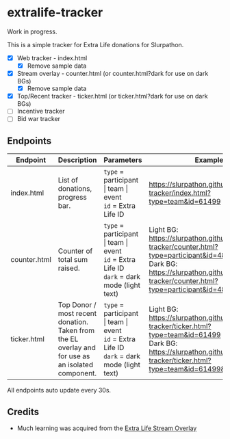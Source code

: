 # extralife-tracker

Work in progress.

This is a simple tracker for Extra Life donations for Slurpathon.

- [x] Web tracker - index.html
    - [x] Remove sample data
- [x] Stream overlay - counter.html  (or counter.html?dark for use on dark BGs)
    - [x] Remove sample data
- [x] Top/Recent tracker - ticker.html  (or ticker.html?dark for use on dark BGs)
- [ ] Incentive tracker
- [ ] Bid war tracker

## Endpoints

| Endpoint     | Description                      | Parameters                                                                           | Example                                      |
|--------------|----------------------------------|--------------------------------------------------------------------------------------|----------------------------------------------|
| index.html   | List of donations, progress bar. | `type` = participant \| team \| event<br />`id` = Extra Life ID            | https://slurpathon.github.io/extralife-tracker/index.html?type=team&id=61499                |
| counter.html | Counter of total sum raised.     | `type` = participant \| team \| event<br />`id` = Extra Life ID<br />`dark` = dark mode (light text) | Light BG: https://slurpathon.github.io/extralife-tracker/counter.html?type=participant&id=485795 <br /> Dark BG: https://slurpathon.github.io/extralife-tracker/counter.html?type=participant&id=485795&dark |
| ticker.html  | Top Donor / most recent donation. Taken from the EL overlay and for use as an isolated component. | `type` = participant \| team \| event<br />`id` = Extra Life ID<br />`dark` = dark mode (light text) | Light BG: https://slurpathon.github.io/extralife-tracker/ticker.html?type=team&id=61499 <br /> Dark BG: https://slurpathon.github.io/extralife-tracker/ticker.html?type=team&id=61499&dark |

All endpoints auto update every 30s.

## Credits

* Much learning was acquired from the [Extra Life Stream Overlay](https://www.extra-life.org/index.cfm?fuseaction=donorDrive.streamingOverlay&eventID=547&participantID=485795)
